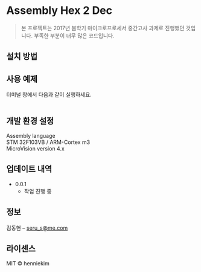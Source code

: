 # Assembly Hex 2 Dec 
> 본 프로젝트는 2017년 봄학기 마이크로프로세서 중간고사 과제로 진행했던 것입니다.
> 부족한 부분이 너무 많은 코드입니다. 


## 설치 방법

> 
 
## 사용 예제
터미널 창에서 다음과 같이 실행하세요.
```sh

```
## 개발 환경 설정
Assembly language  
STM 32F103VB / ARM-Cortex m3  
MicroVision version 4.x  
 
## 업데이트 내역

* 0.0.1
    * 작업 진행 중
 
## 정보

김동현 – seru_s@me.com

## 라이센스
MIT © henniekim

<!-- Markdown link & img dfn's -->
[npm-image]: https://img.shields.io/npm/v/datadog-metrics.svg?style=flat-square
[npm-url]: https://npmjs.org/package/datadog-metrics
[npm-downloads]: https://img.shields.io/npm/dm/datadog-metrics.svg?style=flat-square
[travis-image]: https://img.shields.io/travis/dbader/node-datadog-metrics/master.svg?style=flat-square
[travis-url]: https://travis-ci.org/dbader/node-datadog-metrics
[wiki]: https://github.com/yourname/yourproject/wiki
